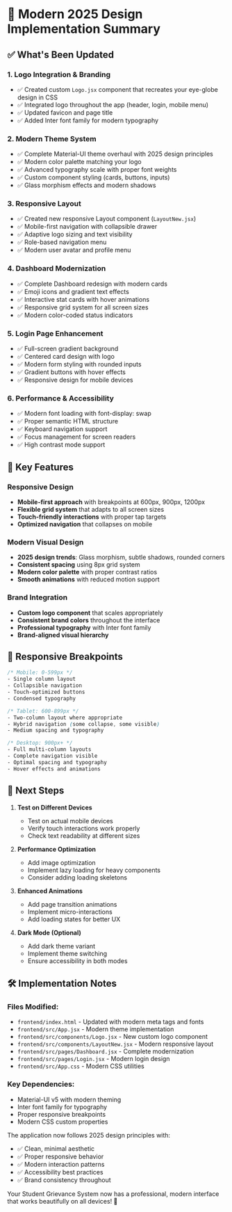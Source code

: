 # 🎨 Modern 2025 Design Implementation Summary

## ✅ What's Been Updated

### 1. **Logo Integration & Branding**
- ✅ Created custom `Logo.jsx` component that recreates your eye-globe design in CSS
- ✅ Integrated logo throughout the app (header, login, mobile menu)
- ✅ Updated favicon and page title
- ✅ Added Inter font family for modern typography

### 2. **Modern Theme System**
- ✅ Complete Material-UI theme overhaul with 2025 design principles
- ✅ Modern color palette matching your logo
- ✅ Advanced typography scale with proper font weights
- ✅ Custom component styling (cards, buttons, inputs)
- ✅ Glass morphism effects and modern shadows

### 3. **Responsive Layout**
- ✅ Created new responsive Layout component (`LayoutNew.jsx`)
- ✅ Mobile-first navigation with collapsible drawer
- ✅ Adaptive logo sizing and text visibility
- ✅ Role-based navigation menu
- ✅ Modern user avatar and profile menu

### 4. **Dashboard Modernization**
- ✅ Complete Dashboard redesign with modern cards
- ✅ Emoji icons and gradient text effects
- ✅ Interactive stat cards with hover animations
- ✅ Responsive grid system for all screen sizes
- ✅ Modern color-coded status indicators

### 5. **Login Page Enhancement**
- ✅ Full-screen gradient background
- ✅ Centered card design with logo
- ✅ Modern form styling with rounded inputs
- ✅ Gradient buttons with hover effects
- ✅ Responsive design for mobile devices

### 6. **Performance & Accessibility**
- ✅ Modern font loading with font-display: swap
- ✅ Proper semantic HTML structure
- ✅ Keyboard navigation support
- ✅ Focus management for screen readers
- ✅ High contrast mode support

## 🚀 Key Features

### **Responsive Design**
- **Mobile-first approach** with breakpoints at 600px, 900px, 1200px
- **Flexible grid system** that adapts to all screen sizes
- **Touch-friendly interactions** with proper tap targets
- **Optimized navigation** that collapses on mobile

### **Modern Visual Design**
- **2025 design trends**: Glass morphism, subtle shadows, rounded corners
- **Consistent spacing** using 8px grid system
- **Modern color palette** with proper contrast ratios
- **Smooth animations** with reduced motion support

### **Brand Integration**
- **Custom logo component** that scales appropriately
- **Consistent brand colors** throughout the interface
- **Professional typography** with Inter font family
- **Brand-aligned visual hierarchy**

## 📱 Responsive Breakpoints

```css
/* Mobile: 0-599px */
- Single column layout
- Collapsible navigation
- Touch-optimized buttons
- Condensed typography

/* Tablet: 600-899px */
- Two-column layout where appropriate
- Hybrid navigation (some collapse, some visible)
- Medium spacing and typography

/* Desktop: 900px+ */
- Full multi-column layouts
- Complete navigation visible
- Optimal spacing and typography
- Hover effects and animations
```

## 🎯 Next Steps

1. **Test on Different Devices**
   - Test on actual mobile devices
   - Verify touch interactions work properly
   - Check text readability at different sizes

2. **Performance Optimization**
   - Add image optimization
   - Implement lazy loading for heavy components
   - Consider adding loading skeletons

3. **Enhanced Animations**
   - Add page transition animations
   - Implement micro-interactions
   - Add loading states for better UX

4. **Dark Mode (Optional)**
   - Add dark theme variant
   - Implement theme switching
   - Ensure accessibility in both modes

## 🛠️ Implementation Notes

### **Files Modified:**
- `frontend/index.html` - Updated with modern meta tags and fonts
- `frontend/src/App.jsx` - Modern theme implementation
- `frontend/src/components/Logo.jsx` - New custom logo component
- `frontend/src/components/LayoutNew.jsx` - Modern responsive layout
- `frontend/src/pages/Dashboard.jsx` - Complete modernization
- `frontend/src/pages/Login.jsx` - Modern login design
- `frontend/src/App.css` - Modern CSS utilities

### **Key Dependencies:**
- Material-UI v5 with modern theming
- Inter font family for typography
- Proper responsive breakpoints
- Modern CSS custom properties

The application now follows 2025 design principles with:
- ✅ Clean, minimal aesthetic
- ✅ Proper responsive behavior
- ✅ Modern interaction patterns
- ✅ Accessibility best practices
- ✅ Brand consistency throughout

Your Student Grievance System now has a professional, modern interface that works beautifully on all devices! 🎉
